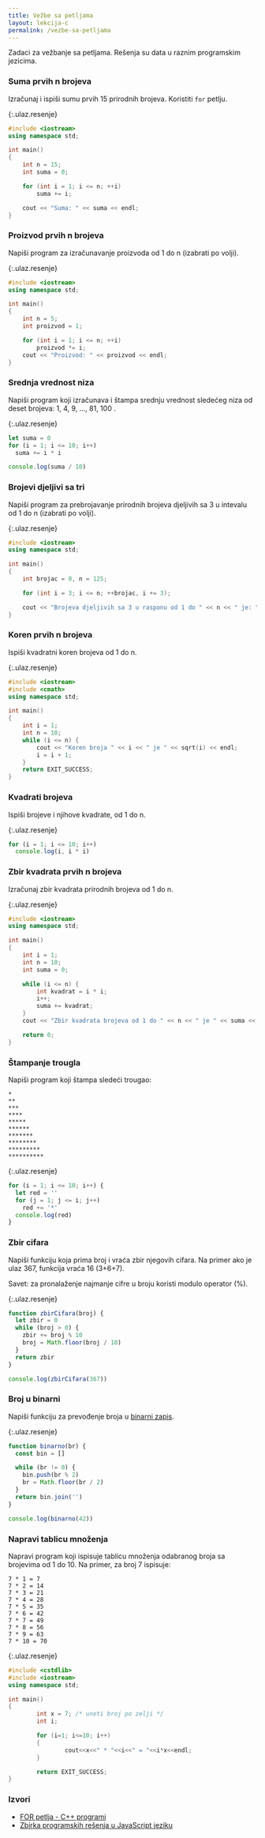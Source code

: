 ```yaml
---
title: Vežbe sa petljama
layout: lekcija-c
permalink: /vezbe-sa-petljama
---
```


Zadaci za vežbanje sa petljama. Rešenja su data u raznim programskim jezicima.

### Suma prvih n brojeva

Izračunaj i ispiši sumu prvih 15 prirodnih brojeva. Koristiti `for` petlju.

{:.ulaz.resenje}
```cpp
#include <iostream>
using namespace std;

int main()
{
    int n = 15;
    int suma = 0;

    for (int i = 1; i <= n; ++i)
        suma += i;

    cout << "Suma: " << suma << endl;
}
```

### Proizvod prvih n brojeva

Napiši program za izračunavanje proizvoda od 1 do n (izabrati po volji).

{:.ulaz.resenje}
```cpp
#include <iostream>
using namespace std;

int main()
{
    int n = 5;
    int proizvod = 1;

    for (int i = 1; i <= n; ++i)
        proizvod *= i;
    cout << "Proizvod: " << proizvod << endl;
}
```

### Srednja vrednost niza

Napiši program koji izračunava i štampa srednju vrednost sledećeg niza od deset brojeva: 1, 4, 9, ..., 81, 100 .

{:.ulaz.resenje}
```js
let suma = 0
for (i = 1; i <= 10; i++)
  suma += i * i

console.log(suma / 10)
```

### Brojevi djeljivi sa tri

Napiši program za prebrojavanje prirodnih brojeva djeljivih sa 3 u intevalu od 1 do n (izabrati po volji).

{:.ulaz.resenje}
```cpp
#include <iostream>
using namespace std;

int main()
{
    int brojac = 0, n = 125;

    for (int i = 3; i <= n; ++brojac, i += 3);

    cout << "Brojeva djeljivih sa 3 u rasponu od 1 do " << n << " je: " << brojac << endl;
}
```

### Koren prvih n brojeva

Ispiši kvadratni koren brojeva od 1 do n.

{:.ulaz.resenje}
```cpp
#include <iostream>
#include <cmath>
using namespace std;

int main()
{
    int i = 1;
    int n = 10;
    while (i <= n) {
        cout << "Koren broja " << i << " je " << sqrt(i) << endl;
        i = i + 1;
    }
    return EXIT_SUCCESS;
}
```

### Kvadrati brojeva

Ispiši brojeve i njihove kvadrate, od 1 do n.

{:.ulaz.resenje}
```js
for (i = 1; i <= 10; i++)
  console.log(i, i * i)
```

### Zbir kvadrata prvih n brojeva

Izračunaj zbir kvadrata prirodnih brojeva od 1 do n.


{:.ulaz.resenje}
```cpp
#include <iostream>
using namespace std;

int main()
{
    int i = 1;
    int n = 10;
    int suma = 0;

    while (i <= n) {
        int kvadrat = i * i;
        i++;
        suma += kvadrat;
    }
    cout << "Zbir kvadrata brojeva od 1 do " << n << " je " << suma << endl;

    return 0;
}
```

### Štampanje trougla

Napiši program koji štampa sledeći trougao:

```
*
**
***
****
*****
******
*******
********
*********
**********
```

{:.ulaz.resenje}
```js
for (i = 1; i <= 10; i++) {
  let red = ''
  for (j = 1; j <= i; j++)
    red += '*'
  console.log(red)
}
```

### Zbir cifara

Napiši funkciju koja prima broj i vraća zbir njegovih cifara. Na primer ako je ulaz 367, funkcija vraća 16 (3+6+7).

Savet: za pronalaženje najmanje cifre u broju koristi modulo operator (%).

{:.ulaz.resenje}
```js
function zbirCifara(broj) {
  let zbir = 0
  while (broj > 0) {
    zbir += broj % 10
    broj = Math.floor(broj / 10)
  }
  return zbir
}

console.log(zbirCifara(367))
```

### Broj u binarni

Napiši funkciju za prevođenje broja u [binarni zapis](/binarni-brojevi).

{:.ulaz.resenje}
```js
function binarno(br) {
  const bin = []

  while (br != 0) {
    bin.push(br % 2)
    br = Math.floor(br / 2)
  }
  return bin.join('')
}

console.log(binarno(42))
```

### Napravi tablicu množenja

Napravi program koji ispisuje tablicu množenja odabranog broja sa brojevima od 1 do 10. Na primer, za broj 7 ispisuje:

```
7 * 1 = 7
7 * 2 = 14
7 * 3 = 21
7 * 4 = 28
7 * 5 = 35
7 * 6 = 42
7 * 7 = 49
7 * 8 = 56
7 * 9 = 63
7 * 10 = 70
```

{:.ulaz.resenje}
```cpp
#include <cstdlib>
#include <iostream>
using namespace std;

int main()
{
        int x = 7; /* uneti broj po zelji */
        int i;

        for (i=1; i<=10; i++)
        {
                cout<<x<<" * "<<i<<" = "<<i*x<<endl;
        }

        return EXIT_SUCCESS;
}
```

### Izvori

- [FOR petlja - C++ programi](http://www.znanje.org/knjige/computer/cpp/n/081CPP/081cpp.htm)
- [Zbirka programskih rešenja u JavaScript jeziku](http://www.sabackagimnazija.edu.rs/files/materijali/webDizajn/Zbirka.htm)
